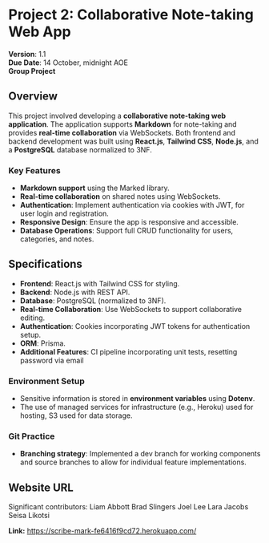 # Project 2: Collaborative Note-taking Web App

**Version**: 1.1  
**Due Date**: 14 October, midnight AOE  
**Group Project**

## Overview

This project involved developing a **collaborative note-taking web application**. The application supports **Markdown** for note-taking and provides **real-time collaboration** via WebSockets. Both frontend and backend development was built using **React.js**, **Tailwind CSS**, **Node.js**, and a **PostgreSQL** database normalized to 3NF.

### Key Features

- **Markdown support** using the Marked library.
- **Real-time collaboration** on shared notes using WebSockets.
- **Authentication**: Implement authentication via cookies with JWT, for user login and registration.
- **Responsive Design**: Ensure the app is responsive and accessible.
- **Database Operations**: Support full CRUD functionality for users, categories, and notes.

## Specifications

- **Frontend**: React.js with Tailwind CSS for styling.
- **Backend**: Node.js with REST API.
- **Database**: PostgreSQL (normalized to 3NF).
- **Real-time Collaboration**: Use WebSockets to support collaborative editing.
- **Authentication**: Cookies incorporating JWT tokens for authentication setup.
- **ORM**: Prisma.
- **Additional Features**: CI pipeline incorporating unit tests, resetting password via email

### Environment Setup

- Sensitive information is stored in **environment variables** using **Dotenv**.
- The use of managed services for infrastructure (e.g., Heroku) used for hosting, S3 used for data storage.


### Git Practice

- **Branching strategy**: Implemented a dev branch for working components and source branches to allow for individual feature implementations.

## Website  URL

Significant contributors:
Liam Abbott
Brad Slingers
Joel Lee
Lara Jacobs
Seisa Likotsi

**Link:** https://scribe-mark-fe6416f9cd72.herokuapp.com/ 
